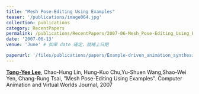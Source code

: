 ```yaml
---
title: "Mesh Pose-Editing Using Examples"
teaser: '/publications/image064.jpg'
collection: publications
category: RecentPapers
permalink: /publications/RecentPapers/2007-06-Mesh_Pose-Editing_Using_Examples
date: '2007-06-13'
venue: 'June' # 如果 date 確定，就補上日期

paperurl: '/files/publications/papers/Example-driven_animation_synthesis.pdf'
---
```


<strong><u>Tong-Yee Lee</u></strong>, Chao-Hung Lin, Hung-Kuo Chu,Yu-Shuen Wang,Shao-Wei Yen, Chang-Rung Tsai, "Mesh Pose-Editing Using Examples". Computer Animation and Virtual Worlds Journal, 2007


<!-- Note:
There isn't a link for "Mesh Pose-Editing Using Examples" video and website. -->